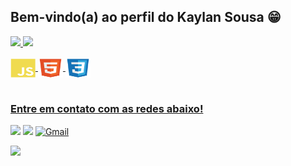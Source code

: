 ## Bem-vindo(a) ao perfil do Kaylan Sousa 😁

 <div>
   <a href="https://github.com/KaylanSousa">
   <img height="180em" src="https://github-readme-stats.vercel.app/api?username=KaylanSousa&show_icons=true&theme=tokyonight&include_all_commits=true&count_private=true"/>
   <img height="180em" src="https://github-readme-stats.vercel.app/api/top-langs/?username=KaylanSousa&layout=compact&langs_count=6&theme=tokyonight"/>
</div>
    
<div style="display: inline_block"><br>
  <img align="center" alt="Js" height="30" width="40" src="https://raw.githubusercontent.com/devicons/devicon/master/icons/javascript/javascript-plain.svg">
  <img align="center" alt="HTML" height="30" width="40" src="https://raw.githubusercontent.com/devicons/devicon/master/icons/html5/html5-original.svg">
  <img align="center" alt="CSS" height="30" width="40" src="https://raw.githubusercontent.com/devicons/devicon/master/icons/css3/css3-original.svg">
</div>
 
<br>
 
### Entre em contato com as redes abaixo!
 
<div> 
  <a href="https://instagram.com/kaylan_sousa9" target="_blank"><img src="https://img.shields.io/badge/-Instagram-%23E4405F?style=for-the-badge&logo=instagram&logoColor=white" target="_blank"></a>
 <a href="https://discord.gg/5DVhGKVf4h" target="_blank"><img src="https://img.shields.io/badge/Discord-7289DA?style=for-the-badge&logo=discord&logoColor=white" target="_blank"></a> 
 <a href="mailto:Kaylansousa2006@gmail.com?subject=Contato&body=Olá, quero saber mais sobre seus produtos.">
  <img src="https://img.shields.io/badge/-Gmail-%23333?style=for-the-badge&logo=gmail&logoColor=white" alt="Gmail">
</a>

  <a href="https://www.linkedin.com/in/kaylan-sousa-a44401315" target="_blank"><img src="https://img.shields.io/badge/-LinkedIn-%230077B5?style=for-the-badge&logo=linkedin&logoColor=white" target="_blank"></a>
</div>
